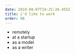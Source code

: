 ```yaml
---
date: 2019-08-07T19:25:20.455Z
title: i'd like to work
order: 98
---
```

- remotely
- at a startup
- as a model
- as a writer
